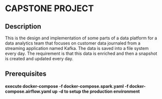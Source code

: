 # CAPSTONE PROJECT
## Description

This is the design and implementation of some parts of a data platform for a data analytics team that focuses on customer data journaled from a streaming application named Kafka. The data is saved into a file system every day. The requirement is that this data is enriched and then a snapshot is created and updated every day.


## Prerequisites
#### execute docker-compose -f docker-compose.spark.yaml -f docker-compose.airflow.yaml up -d to setup the production environment 
